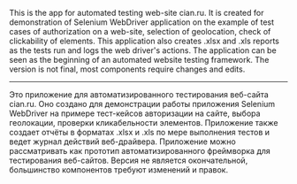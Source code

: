 This is the app for automated testing web-site cian.ru.
It is created for demonstration of Selenium WebDriver application on the example of test cases of authorization on a web-site, selection of geolocation, check of clickability of elements.
This application also creates .xlsx and .xls reports as the tests run and logs the web driver's actions.
The application can be seen as the beginning of an automated website testing framework.
The version is not final, most components require changes and edits.

----------

Это приложение для автоматизированного тестирования веб-сайта cian.ru.
Оно создано для демонстрации работы приложения Selenium WebDriver на примере тест-кейсов авторизации на сайте, выбора геолокации, проверки кликабельности элементов.
Приложение также создает отчёты в форматах .xlsx и .xls по мере выполнения тестов и ведет журнал действий веб-драйвера.
Приложение можно рассматривать как прототип автоматизированного фреймворка для тестирования веб-сайтов.
Версия не является окончательной, большинство компонентов требуют изменений и правок.
